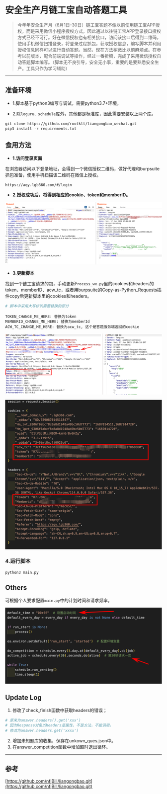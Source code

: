 # 安全生产月链工宝自动答题工具


> 今年年安全生产月（6月1日-30日）链工宝答题不像以前使用链工宝APP授权，而是采用微信小程序授权方式。因此通过以往链工宝APP登录接口授权方式已经不可行。好在微信授权也有相关接口，访问该接口后得到二维码，使用手机微信扫描登录，将登录过程抓包，获取授权信息，编写脚本并利用授权信息同样可以进行自动答题。当然，现在方法稍微比以前麻烦点。在参考以前版本，配合前端调试等操作，经过一番折腾，完成了采用微信授权自动答题脚本编写。（脚本无不良引导，安全无小事，重要的是要熟悉安全生产。工具只作为学习辅助）

---

## 准备环境

+ 1.脚本基于python3编写与调试，需要python3.7+环境。

+ 2.除`loguru、schedule`库外，其他都是标准库，因此需要安装以上两个库。

```
git clone https://github.com/rootklt/liangongbao_wechat.git
pip3 install -r requirements.txt
```


## 食用方法

+ **1.访问登录页面**

在浏览器访问以下登录地址，会得到一个微信授权二维码，做好代理和burpsuite抓包准备，使用手机扫描该二维码在微信上授权。

```
https://aqy.lgb360.com/#/login
```

+ **2.授权成功后，将得到相应的cookie、token和memberID。**

![](./imgs/auth_with_wetch.png)


+ **3.更新脚本**

找到一个链工宝请求的包，手动更新`Process_wx.py`里的cookies和headers的token、memberID、acw_tc，或者用burpsuite的Copy-as-Python_Requests插件copy后更新脚本里的cookies和headers。

```python
# 脚本中采用大写标识需要替换的部分

TOKEN_CHANGE_ME_HERE: 替换为token
MEMBERID_CHANGE_ME_HERE: 替换为memberId
ACW_TC_CHANGE_ME_HERE: 替换为acw_tc, 这个是答题服务端返回的cookie
```

![](./imgs/headers_setting.png)

![](./imgs/script_prop.png)

### 4.运行脚本

```
python3 main.py
```

## Others

可根据个人要求配置`main.py`中的计划时间和请求频率。

![](./imgs/config_schedule.png)

## Update Log

1. 修改了check_finish函数中获取headers的错误；
```python
# 原来为answer.headers().get('xxx')
# 因为Response对象的headers是属性，不是方法，不能调用。
# 修改为answer.headers.get('xxxx')
```
2. 增加未知题库的收集，保存在unkown_ques.json中。
3. 在answer_competition函数中增加超时退出循环。

---

## 参考

[https://github.com/nfjBill/liangongbao.git](https://github.com/nfjBill/liangongbao.git)